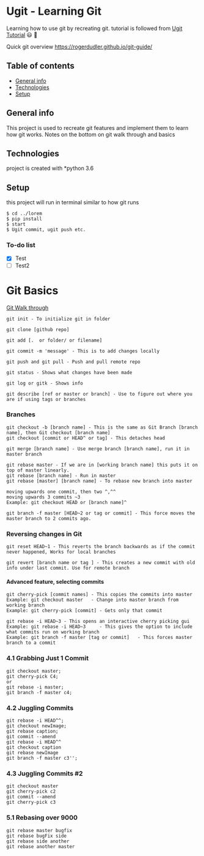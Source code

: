 # Ugit - Learning Git
Learning how to use git by recreating git. 
tutorial is followed from [Ugit Tutorial](https://www.leshenko.net/p/ugit/)
:smiley: 💨

Quick git overview
https://rogerdudler.github.io/git-guide/

## Table of contents
* [General info](#General-info)
* [Technologies](#Technologies)
* [Setup](#Setup)
## General info
This project is used to recreate git features and implement them to learn how git works.
Notes on the bottom on git walk through and basics

## Technologies
project is created with 
*python 3.6

## Setup
this project will run in terminal similar to how git runs
```
$ cd ../lorem
$ pip install
$ start
$ Ugit commit, ugit push etc.
```
### To-do list
- [x] Test
- [ ] Test2

# Git Basics
[Git Walk through](https://learngitbranching.js.org/)
```
git init - To initialize git in folder

git clone [github repo]

git add [.  or folder/ or filename]

git commit -m 'message' - This is to add changes locally

git push and git pull - Push and pull remote repo
 
git status - Shows what changes have been made

git log or gitk - Shows info

git describe [ref or master or branch] - Use to figure out where you are if using tags or branches
```
### Branches
```
git checkout -b [branch name] - This is the same as Git Branch [branch name], then Git checkout [branch name] 
git checkout [commit or HEAD^ or tag] - This detaches head

git merge [branch name] - Use merge branch [branch name], run it in master branch

git rebase master - If we are in [working branch name] this puts it on top of master linearly.
git rebase [branch name] - Run in master
git rebase [master] [branch name] - To rebase new branch into master

moving upwards one commit, then two ^,^^
moving upwards 3 commits ~3
Example: git checkout HEAD or [branch name]^

git branch -f master [HEAD~2 or tag or commit] - This force moves the master branch to 2 commits ago.
```
### Reversing changes in Git
```
git reset HEAD~1 - This reverts the branch backwards as if the commit never happened, Works for local branches

git revert [branch name or tag ] - This creates a new commit with old info under last commit. Use for remote branch
```
#### Advanced feature, selecting commits
```
git cherry-pick [commit names] - This copies the commits into master
Example: git checkout master   - Change into master branch from working branch
Example: git cherry-pick [commit] - Gets only that commit

git rebase -i HEAD~3 - This opens an interactive cherry picking gui
Example: git rebase -i HEAD~3     - This gives the option to include what commits run on working branch
Example: git branch -f master [tag or commit]   - This forces master branch to a commit 
```

### 4.1 Grabbing Just 1 Commit
```
git checkout master;
git cherry-pick C4;
or
git rebase -i master;
git branch -f master c4;
```

### 4.2 Juggling Commits
```
git rebase -i HEAD^^;
git checkout newImage;
git rebase caption;
git commit --amend
git rebase -i HEAD^^
git checkout caption
git rebase newImage
git branch -f master c3'';
```

### 4.3 Juggling Commits #2
```
git checkout master
git cherry-pick c2
git commit --amend
git cherry-pick c3
```

### 5.1 Rebasing over 9000
```
git rebase master bugfix
git rebase bugFix side
git rebase side another
git rebase another master
```